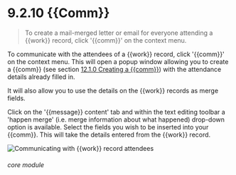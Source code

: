 # 9.2.10    {{Comm}}

> To create a mail-merged letter or email for everyone attending a {{work}} record, click '{{comm}}' on the context menu. 

To communicate with the attendees of a {{work}} record, click '{{comm}}' on the context menu. This will open a popup window allowing you to create a {{comm}} (see section [12.1.0  Creating a {{comm}}](/help/index/v/{{version}}/p/12.1.0)) with the attendance details already filled in. 

It will also allow you to use the details on the {{work}} records as merge fields. 

Click on the '{{message}} content' tab and within the text editing toolbar a 'happen merge' (i.e. merge information about what happened) drop-down option is available. Select the fields you wish to be inserted into your {{comm}}. This will take the details entered from the {{work}} record. 

![Communicating with {{work}} record attendees]({{imgpath}}69a.png) 

###### core module

